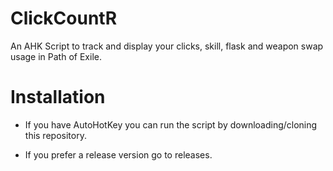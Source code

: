 # ClickCountR
An AHK Script to track and display your clicks, skill, flask and weapon swap usage in Path of Exile.

# Installation
- If you have AutoHotKey you can run the script by downloading/cloning this repository. 

- If you prefer a release version go to releases.
